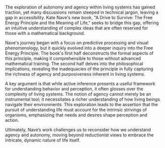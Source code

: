 The exploration of autonomy and agency within living systems has gained traction, yet many discussions remain steeped in technical jargon, leaving a gap in accessibility. Kate Nave's new book, "A Drive to Survive: The Free Energy Principle and the Meaning of Life," seeks to bridge this gap, offering an intuitive understanding of complex ideas that are often reserved for those with a mathematical background.

Nave's journey began with a focus on predictive processing and visual phenomenology, but it quickly evolved into a deeper inquiry into the Free Energy Principle. The book's first half deconstructs the formal aspects of this principle, making it comprehensible to those without advanced mathematical training. The second half delves into the philosophical implications, revealing the inadequacies of the principle in fully capturing the richness of agency and purposiveness inherent in living systems.

A key argument is that while active inference presents a useful framework for understanding behavior and perception, it often glosses over the complexity of living systems. The notion of agency cannot merely be an instrumental tool; it necessitates a richer understanding of how living beings navigate their environments. This exploration leads to the assertion that the pursuit of understanding life must account for the intrinsic strivings of organisms, emphasizing that needs and desires shape perception and action.

Ultimately, Nave’s work challenges us to reconsider how we understand agency and autonomy, moving beyond reductionist views to embrace the intricate, dynamic nature of life itself.
